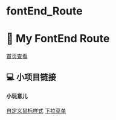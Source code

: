 # fontEnd_Route
# 🚗 My FontEnd Route

[首页查看](https://eternaldeath.github.io/fontEnd_Route/index.html)

## 💻 小项目链接

#### 小玩意儿

[自定义鼠标样式](https://eternaldeath.github.io/fontEnd_Route/%E8%87%AA%E5%AE%9A%E4%B9%89%E9%BC%A0%E6%A0%87%E6%A0%B7%E5%BC%8F/demo.html)
[下拉菜单](./下拉菜单/demo.html)
